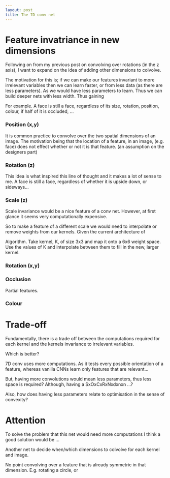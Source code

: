 ```yaml
---
layout: post
title: The 7D conv net
---
```


# Feature invatriance in new dimensions

Following on from my previous post on convolving over rotations (in the z axis), I want to expand on the idea of adding other dimensions to colvolve.

The motivation for this is; if we can make our features invariant to more irrelevant variables then we can learn faster, or from less data (as there are less parameters).  As we would have less parameters to learn. Thus we can build deeper nets with less width. Thus gaining 

For example. A face is still a face, regardless of its size, rotation, position, colour, if half of it is occluded, ...

### Position (x,y)

It is common practice to convolve over the two spatial dimensions of an image. The motivation being that the location of a feature, in an image, (e.g. face) does not effect whether or not it is that feature. (an assumption on the designers part)

### Rotation (z)

This idea is what inspired this line of thought and it makes a lot of sense to me. A face is still a face, regardless of whether it is upside down, or sideways...

### Scale (z)

Scale invariance would be a nice feature of a conv net. However, at first glance it seems very computationally expensive. 

So to make a feature of a different scale we would need to interpolate or remove weights from our kernels. Given the current architecture of 

Algorithm. 
Take kernel, K, of size 3x3 and map it onto a 6x6 weight space. Use the values of K and interpolate between them to fill in the new, larger kernel. 

### Rotation (x,y)



### Occlusion

Partial features.

### Colour


# Trade-off

Fundamentally, there is a trade off between the computations required for each kernel and the kernels invariance to irrelevant variables.

Which is better?

7D conv uses more computations. As it tests every possible orientation of a feature, whereas vanilla CNNs learn only features that are relevant...

But, having more convolutions would mean less parameters, thus less space is required? Although, having a SxOxCxRxNxdxnxn ...?

Also, how does having less parameters relate to optimisation in the sense of convexity?


# Attention

To solve the problem that this net would need more computations I think a good solution would be ...

Another net to decide when/which dimensions to colvolve for each kernel and image.

No point convolving over a feature that is already symmetric in that dimension. E.g. rotating a circle, or 